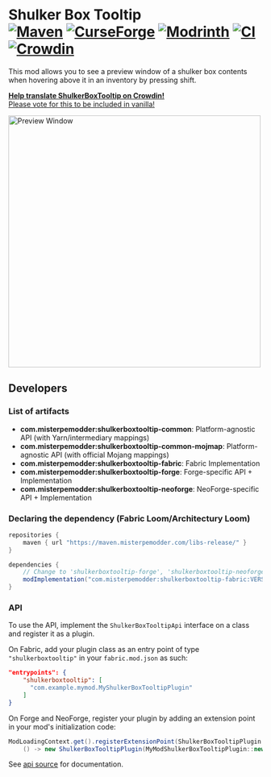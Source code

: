 Shulker Box Tooltip  
[![Maven](https://img.shields.io/maven-metadata/v/https/maven.misterpemodder.com/libs-release/com/misterpemodder/shulkerboxtooltip-fabric/maven-metadata.xml.svg)](https://maven.misterpemodder.com/libs-release/com/misterpemodder)
[![CurseForge](http://cf.way2muchnoise.eu/full_315811_downloads.svg)](https://minecraft.curseforge.com/projects/shulkerboxtooltip)
[![Modrinth](https://img.shields.io/modrinth/dt/2M01OLQq?color=1bd96a&label=modrinth%20downloads)](https://modrinth.com/mod/shulkerboxtooltip)
[![CI](https://github.com/MisterPeModder/ShulkerBoxTooltip/workflows/Main/badge.svg)](https://github.com/MisterPeModder/ShulkerBoxTooltip/actions?query=workflow%3AMain)
[![Crowdin](https://badges.crowdin.net/shulkerboxtooltip/localized.svg)](https://crowdin.com/project/shulkerboxtooltip)
=========================

This mod allows you to see a preview window of a shulker box contents when hovering above it in an inventory by pressing shift.

**[Help translate ShulkerBoxTooltip on Crowdin!](https://crowdin.com/project/shulkerboxtooltip)**  
[Please vote for this to be included in vanilla!](https://feedback.minecraft.net/hc/en-us/community/posts/360074507051-shulker-boxes-should-have-the-new-bundle-interface)

<img src="https://i.imgur.com/4JAmlAz.png" alt="Preview Window" width="500" />

## Developers

### List of artifacts
- **com.misterpemodder:shulkerboxtooltip-common**: Platform-agnostic API (with Yarn/intermediary mappings)
- **com.misterpemodder:shulkerboxtooltip-common-mojmap**: Platform-agnostic API (with official Mojang mappings)
- **com.misterpemodder:shulkerboxtooltip-fabric**: Fabric Implementation
- **com.misterpemodder:shulkerboxtooltip-forge**: Forge-specific API + Implementation
- **com.misterpemodder:shulkerboxtooltip-neoforge**: NeoForge-specific API + Implementation

### Declaring the dependency (Fabric Loom/Architectury Loom)
```gradle
repositories {
    maven { url "https://maven.misterpemodder.com/libs-release/" }
}

dependencies {
    // Change to 'shulkerboxtooltip-forge', 'shulkerboxtooltip-neoforge', or 'shulkerboxtooltip-common' depending on the artifact
    modImplementation("com.misterpemodder:shulkerboxtooltip-fabric:VERSION") { transitive false }
}
```

### API
To use the API, implement the `ShulkerBoxTooltipApi` interface on a class and register it as a plugin.

On Fabric, add your plugin class as an entry point of type `"shulkerboxtooltip"` in your `fabric.mod.json` as such:
```json
"entrypoints": {
    "shulkerboxtooltip": [
      "com.example.mymod.MyShulkerBoxTooltipPlugin"
    ]
}
```

On Forge and NeoForge, register your plugin by adding an extension point in your mod's initialization code:
```java
ModLoadingContext.get().registerExtensionPoint(ShulkerBoxTooltipPlugin.class,
    () -> new ShulkerBoxTooltipPlugin(MyModShulkerBoxTooltipPlugin::new));
```

See [api source](https://github.com/MisterPeModder/ShulkerBoxTooltip/blob/1.19/common/src/main/java/com/misterpemodder/shulkerboxtooltip/api/ShulkerBoxTooltipApi.java) for documentation.
